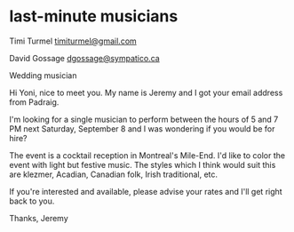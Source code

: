 # last-minute musicians

Timi Turmel
timiturmel@gmail.com

David Gossage
dgossage@sympatico.ca

Wedding musician

Hi Yoni, nice to meet you. My name is Jeremy and I got your email address from Padraig.

I'm looking for a single musician to perform between the hours of 5 and 7 PM next Saturday, September 8 and I was wondering if you would be for hire?

The event is a cocktail reception in Montreal's Mile-End. I'd like to color the event with light but festive music. The styles which I think would suit this are klezmer, Acadian, Canadian folk, Irish traditional, etc.

If you're interested and available, please advise your rates and I'll get right back to you.

Thanks,
Jeremy
